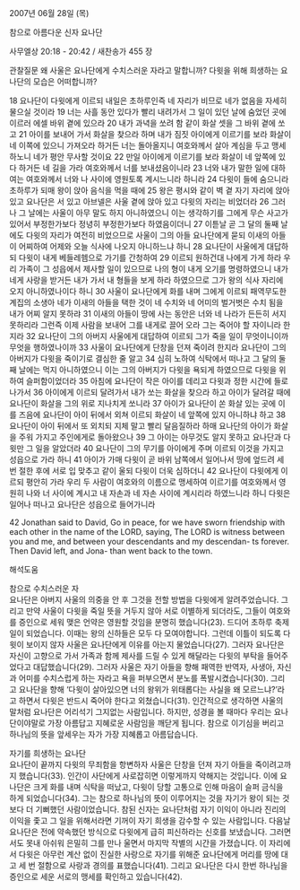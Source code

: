 2007년 06월 28일 (목)

참으로 아름다운 신자 요나단



사무엘상 20:18 - 20:42 / 새찬송가 455 장


관찰질문
왜 사울은 요나단에게 수치스러운 자라고 말합니까? 
다윗을 위해 희생하는 요나단의 모습은 어떠합니까? 

18 요나단이 다윗에게 이르되 내일은 초하루인즉 네 자리가 비므로 네가 없음을 자세히 물으실 것이라 19 너는 사흘 동안 있다가 빨리 내려가서 그 일이 있던 날에 숨었던 곳에 이르러 에셀 바위 곁에 있으라 20 내가 과녁을 쏘려 함 같이 화살 셋을 그 바위 곁에 쏘고 21 아이를 보내어 가서 화살을 찾으라 하며 내가 짐짓 아이에게 이르기를 보라 화살이 네 이쪽에 있으니 가져오라 하거든 너는 돌아올지니 여호와께서 살아 계심을 두고 맹세하노니 네가 평안 무사할 것이요 22 만일 아이에게 이르기를 보라 화살이 네 앞쪽에 있다 하거든 네 길을 가라 여호와께서 너를 보내셨음이니라 23 너와 내가 말한 일에 대하여는 여호와께서 너와 나 사이에 영원토록 계시느니라 하니라 24 다윗이 들에 숨으니라 초하루가 되매 왕이 앉아 음식을 먹을 때에 25 왕은 평시와 같이 벽 곁 자기 자리에 앉아 있고 요나단은 서 있고 아브넬은 사울 곁에 앉아 있고 다윗의 자리는 비었더라 26 그러나 그 날에는 사울이 아무 말도 하지 아니하였으니 이는 생각하기를 그에게 무슨 사고가 있어서 부정한가보다 정녕히 부정한가보다 하였음이더니 27 이튿날 곧 그 달의 둘째 날에도 다윗의 자리가 여전히 비었으므로 사울이 그의 아들 요나단에게 묻되 이새의 아들이 어찌하여 어제와 오늘 식사에 나오지 아니하느냐 하니 
28 요나단이 사울에게 대답하되 다윗이 내게 베들레헴으로 가기를 간청하여 29 이르되 원하건대 나에게 가게 하라 우리 가족이 그 성읍에서 제사할 일이 있으므로 나의 형이 내게 오기를 명령하였으니 내가 네게 사랑을 받거든 내가 가서 내 형들을 보게 하라 하였으므로 그가 왕의 식사 자리에 오지 아니하였나이다 하니 30 사울이 요나단에게 화를 내며 그에게 이르되 패역무도한 계집의 소생아 네가 이새의 아들을 택한 것이 네 수치와 네 어미의 벌거벗은 수치 됨을 내가 어찌 알지 못하랴 31 이새의 아들이 땅에 사는 동안은 너와 네 나라가 든든히 서지 못하리라 그런즉 이제 사람을 보내어 그를 내게로 끌어 오라 그는 죽어야 할 자이니라 한지라 32 요나단이 그의 아버지 사울에게 대답하여 이르되 그가 죽을 일이 무엇이니이까 무엇을 행하였나이까 33 사울이 요나단에게 단창을 던져 죽이려 한지라 요나단이 그의 아버지가 다윗을 죽이기로 결심한 줄 알고 34 심히 노하여 식탁에서 떠나고 그 달의 둘째 날에는 먹지 아니하였으니 이는 그의 아버지가 다윗을 욕되게 하였으므로 다윗을 위하여 슬퍼함이었더라 
35 아침에 요나단이 작은 아이를 데리고 다윗과 정한 시간에 들로 나가서 36 아이에게 이르되 달려가서 내가 쏘는 화살을 찾으라 하고 아이가 달려갈 때에 요나단이 화살을 그의 위로 지나치게 쏘니라 37 아이가 요나단이 쏜 화살 있는 곳에 이를 즈음에 요나단이 아이 뒤에서 외쳐 이르되 화살이 네 앞쪽에 있지 아니하냐 하고 38 요나단이 아이 뒤에서 또 외치되 지체 말고 빨리 달음질하라 하매 요나단의 아이가 화살을 주워 가지고 주인에게로 돌아왔으나
39 그 아이는 아무것도 알지 못하고 요나단과 다윗만 그 일을 알았더라 40 요나단이 그의 무기를 아이에게 주며 이르되 이것을 가지고 성읍으로 가라 하니 41 아이가 가매 다윗이 곧 바위 남쪽에서 일어나서 땅에 엎드려 세 번 절한 후에 서로 입 맞추고 같이 울되 다윗이 더욱 심하더니 42 요나단이 다윗에게 이르되 평안히 가라 우리 두 사람이 여호와의 이름으로 맹세하여 이르기를 여호와께서 영원히 나와 너 사이에 계시고 내 자손과 네 자손 사이에 계시리라 하였느니라 하니 다윗은 일어나 떠나고 요나단은 성읍으로 들어가니라 

42 Jonathan said to David, Go in peace, for we have sworn friendship with each other in the name of the LORD, saying, The LORD is witness between you and me, and between your descendants and my descendan- ts forever. Then David left, and Jona- than went back to the town.

해석도움





참으로 수치스러운 자  
요나단은 아버지 사울의 의중을 안 후 그것을 전할 방법을 다윗에게 알려주었습니다. 그리고 만약 사울이 다윗을 죽일 뜻을 거두지 않아 서로 이별하게 되더라도, 그들이 여호와를 증인으로 세워 맺은 언약은 영원할 것임을 분명히 했습니다(23). 드디어 초하루 축제일이 되었습니다. 이때는 왕의 신하들은 모두 다 모여야합니다. 그런데 이틀이 되도록 다윗이 보이지 않자 사울은 요나단에게 이유를 아는지 물었습니다(27). 그러자 요나단은 자신이 고향으로 가서 가족과 함께 제사를 드릴 수 있게 해달라는 다윗의 부탁을 들어주었다고 대답했습니다(29). 그러자 사울은 자기 아들을 향해 패역한 반역자, 사생아, 자신과 어미를 수치스럽게 하는 자라고 욕을 퍼부으면서 분노를 폭발시켰습니다(30). 그리고 요나단을 향해 ‘다윗이 살아있으면 너의 왕위가 위태롭다는 사실을 왜 모르느냐?’라고 하면서 다윗은 반드시 죽어야 한다고 외쳤습니다(31). 인간적으로 생각하면 사울의 말처럼 요나단은 어리석기 그지없는 사람입니다. 하지만, 성경을 볼 때마다 우리는 요나단이야말로 가장 아름답고 지혜로운 사람임을 깨닫게 됩니다. 참으로 이기심을 버리고 하나님의 뜻을 앞세우는 자가 가장 지혜롭고 아름답습니다.   

자기를 희생하는 요나단   
요나단이 끝까지 다윗의 무죄함을 항변하자 사울은 단창을 던져 자기 아들을 죽이려고까지 했습니다(33). 인간이 사단에게 사로잡히면 이렇게까지 악해지는 것입니다. 이에 요나단은 크게 화를 내며 식탁을 떠났고, 다윗이 당할 고통으로 인해 마음이 슬퍼 금식을 하게 되었습니다(34). 그는 참으로 하나님의 뜻이 이루어지는 것을 자기가 왕이 되는 것보다 더 기뻐했던 사람이었습니다. 참된 신자는 요나단처럼 자기 이익이 아니라 진리의 이익을 좇고 그 일을 위해서라면 기꺼이 자기 희생을 감수할 수 있는 사람입니다. 다음날 요나단은 전에 약속했던 방식으로 다윗에게 급히 피신하라는 신호를 보냈습니다. 그러면서도 못내 아쉬워 은밀히 그를 만나 울면서 마지막 작별의 시간을 가졌습니다. 이 자리에서 다윗은 아무런 계산 없이 진실한 사랑으로 자기를 위해준 요나단에게 머리를 땅에 대고 세 번 절함으로 사랑과 경의를 표했습니다(41). 그리고 요나단은 다시 한번 하나님을 증인으로 세운 서로의 맹세를 확인하고 있습니다(42).